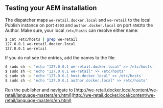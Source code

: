 



## Testing your AEM installation

The dispatcher maps `we-retail.docker.local` and `we-retail` to the local Publish instance on port `4503` and `author.docker.local` on port `4502`to  the Author. Make sure, your local `/etc/hosts`  can resolve either name:



```sh
$ cat /etc/hosts | grep we-retail
127.0.0.1 we-retail.docker.local
127.0.0.1 we-retail
```

If you do not see the entries,  add the names to the file:

```sh
$ sudo sh -c 'echo "127.0.0.1 we-retail.docker.local" >> /etc/hosts'
$ sudo sh -c 'echo "127.0.0.1 we-retail" >> /etc/hosts'
$ sudo sh -c 'echo "127.0.0.1 host.docker.local" >> /etc/hosts'
$ sudo sh -c 'echo "127.0.0.1 author.docker.local" >> /etc/hosts'
```

Run the publisher and navigate to [http://we-retail.docker.local/content/we-retail/language-masters/en.html](http://we-retail.docker.local/content/we-retail/language-masters/en.html)

